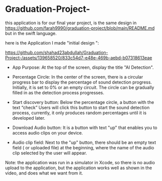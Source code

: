 # Graduation-Project-
this application is for our  final year project, is the same design in https://github.com/farah9990/graduation-project/blob/main/README.md but in the swift language.

here is the Application I made "initial design ":


https://github.com/shahad23abdullah/Graduation-Project-/assets/139658520/833c54d7-e48e-469b-aebd-b07318613eae



- App Purpose: At the top of the screen, display the title "AI Detection".

- Percentage Circle: In the center of the screen, there is a circular progress bar to display the percentage of sound detection progress. Initially, it is set to 0% or an empty circuit. The circle can be gradually filled in as the detection process progresses.

- Start discovery button: Below the percentage circle, a button with the text “check” Users will click this button to start the sound detection process, currently, it only produces random percentages until it is developed later.

- Download Audio button: It is a button with text "up" that enables you to access audio clips on your device.

- Audio clip field: Next to the "up" button, there should be an empty text field ( or uploaded file) at the beginning, where the name of the audio clip selected by the user will appear.

Note: the application was run in a simulator in Xcode, so there is no audio upload to the application, but the application works well as shown in the video, and does what we want from it.
